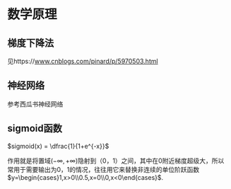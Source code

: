 # 数学原理 #

## 梯度下降法 ##

见https://www.cnblogs.com/pinard/p/5970503.html

## 神经网络 ##

参考西瓜书神经网络

## sigmoid函数 ##

$sigmoid(x) = \dfrac{1}{1+e^{-x}}$

作用就是将置域$(-\infty,+\infty)$隐射到（0，1）之间，其中在0附近梯度超级大，所以常用于需要输出为0，1的情况，往往用它来替换非连续的单位阶跃函数$y=\begin{cases}1,x>0\\0.5,x=0\\0,x<0\end{cases}$.